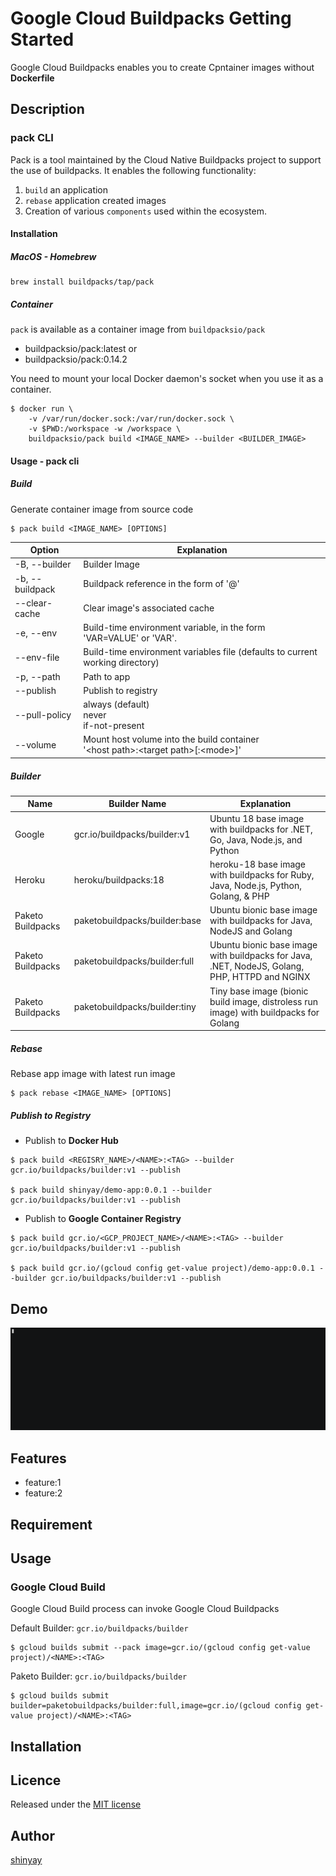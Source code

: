# Google Cloud Buildpacks Getting Started

Google Cloud Buildpacks enables you to create Cpntainer images without **Dockerfile**

## Description
### pack CLI
Pack is a tool maintained by the Cloud Native Buildpacks project to support the use of buildpacks. It enables the following functionality:

1. `build` an application
2. `rebase` application created images
3. Creation of various `components` used within the ecosystem.

#### Installation
##### MacOS - Homebrew
```
brew install buildpacks/tap/pack
```

##### Container
`pack` is available as a container image from `buildpacksio/pack`

- buildpacksio/pack:latest
or
- buildpacksio/pack:0.14.2

You need to mount your local Docker daemon's socket when you use it as a container.

```
$ docker run \
    -v /var/run/docker.sock:/var/run/docker.sock \
    -v $PWD:/workspace -w /workspace \
    buildpacksio/pack build <IMAGE_NAME> --builder <BUILDER_IMAGE>
```

#### Usage - pack cli
##### Build
Generate container image from source code

```
$ pack build <IMAGE_NAME> [OPTIONS]
```

|Option|Explanation|
|------|-----------|
|-B, --builder|Builder Image|
|-b, --buildpack|Buildpack reference in the form of '<buildpack>@<version>'|
|--clear-cache|Clear image's associated cache|
|-e, --env|Build-time environment variable, in the form 'VAR=VALUE' or 'VAR'.|
|--env-file|Build-time environment variables file (defaults to current working directory)|
|-p, --path|Path to app |
|--publish|Publish to registry|
|--pull-policy|always (default)<br>never<br>if-not-present|
|--volume|Mount host volume into the build container<br>'\<host path\>:\<target path\>[:\<mode\>]'|

##### Builder
|Name|Builder Name|Explanation|
|----|------------|-----------|
|Google|gcr.io/buildpacks/builder:v1|Ubuntu 18 base image with buildpacks for .NET, Go, Java, Node.js, and Python|
|Heroku|heroku/buildpacks:18|heroku-18 base image with buildpacks for Ruby, Java, Node.js, Python, Golang, & PHP|
|Paketo Buildpacks|paketobuildpacks/builder:base|Ubuntu bionic base image with buildpacks for Java, NodeJS and Golang|
|Paketo Buildpacks|paketobuildpacks/builder:full|Ubuntu bionic base image with buildpacks for Java, .NET, NodeJS, Golang, PHP, HTTPD and NGINX|
|Paketo Buildpacks|paketobuildpacks/builder:tiny|Tiny base image (bionic build image, distroless run image) with buildpacks for Golang|

##### Rebase

Rebase app image with latest run image

```
$ pack rebase <IMAGE_NAME> [OPTIONS]
```

##### Publish to Registry

- Publish to **Docker Hub**

```
$ pack build <REGISRY_NAME>/<NAME>:<TAG> --builder gcr.io/buildpacks/builder:v1 --publish

$ pack build shinyay/demo-app:0.0.1 --builder gcr.io/buildpacks/builder:v1 --publish
```

- Publish to **Google Container Registry**

```
$ pack build gcr.io/<GCP_PROJECT_NAME>/<NAME>:<TAG> --builder gcr.io/buildpacks/builder:v1 --publish

$ pack build gcr.io/(gcloud config get-value project)/demo-app:0.0.1 --builder gcr.io/buildpacks/builder:v1 --publish
```

## Demo

![CNB-DEMO](images/cnb.gif)

## Features

- feature:1
- feature:2

## Requirement

## Usage
### Google Cloud Build
Google Cloud Build process can invoke Google Cloud Buildpacks

Default Builder: `gcr.io/buildpacks/builder`
```
$ gcloud builds submit --pack image=gcr.io/(gcloud config get-value project)/<NAME>:<TAG>
```

Paketo Builder: `gcr.io/buildpacks/builder`
```
$ gcloud builds submit builder=paketobuildpacks/builder:full,image=gcr.io/(gcloud config get-value project)/<NAME>:<TAG>
```

## Installation

## Licence

Released under the [MIT license](https://gist.githubusercontent.com/shinyay/56e54ee4c0e22db8211e05e70a63247e/raw/34c6fdd50d54aa8e23560c296424aeb61599aa71/LICENSE)

## Author

[shinyay](https://github.com/shinyay)